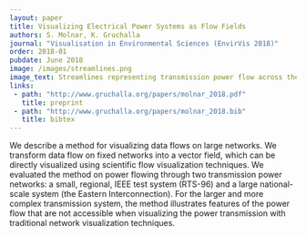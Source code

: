 ```yaml
---
layout: paper
title: Visualizing Electrical Power Systems as Flow Fields
authors: S. Molnar, K. Gruchalla
journal: "Visualisation in Environmental Sciences (EnvirVis 2018)"
order: 2018-01
pubdate: June 2018
image: /images/streamlines.png
image_text: Streamlines representing transmission power flow across the Eastern Interconnect 
links:
 - path: "http://www.gruchalla.org/papers/molnar_2018.pdf"
   title: preprint                                                          
 - path: "http://www.gruchalla.org/papers/molnar_2018.bib"
   title: bibtex
---
```

We describe a method for visualizing data flows on large networks. We transform data flow on fixed networks into a vector field, which can be directly visualized using scientific flow visualization techniques. We evaluated the method on power flowing through two transmission power networks: a small, regional, IEEE test system (RTS-96) and a large national-scale system (the Eastern Interconnection). For the larger and more complex transmission system, the method illustrates features of the power flow that are not accessible when visualizing the power transmission with traditional network visualization techniques.